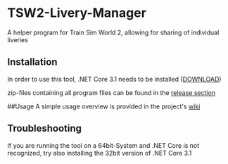 # TSW2-Livery-Manager
A helper program for Train Sim World 2, allowing for sharing of individual liveries

## Installation
In order to use this tool, .NET Core 3.1 needs to be installed ([DOWNLOAD](https://dotnet.microsoft.com/download/dotnet-core/3.1))

zip-files containing all program files can be found in the [release section](https://github.com/RagingLightning/TSW2-Livery-Manager/releases/latest)

##Usage
A simple usage overview is provided in the project's [wiki](https://github.com/RagingLightning/TSW2-Livery-Manager/wiki/(1)-Getting-Started)

## Troubleshooting
If you are running the tool on a 64bit-System and .NET Core is not recognized, try also installing the 32bit version of .NET Core 3.1
